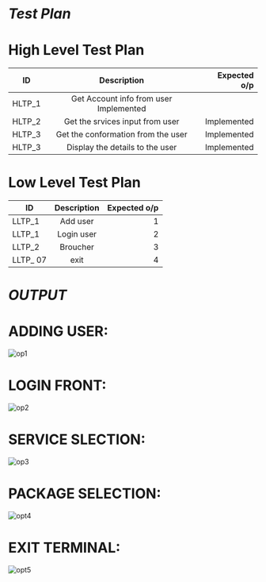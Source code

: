 
# *Test Plan*

# High Level Test Plan
| ID   |      Description     |  Expected o/p |
|----------|:-------------:|------:|
| HLTP_1 |  Get Account info from user Implemented  |
| HLTP_2 |  Get the srvices input from user  | Implemented  |
| HLTP_3 |  Get the conformation from the user| Implemented|
| HLTP_3 |  Display the details to the user | Implemented|

# Low Level Test Plan
| ID   |      Description     |  Expected o/p |
|----------|:-------------:|------:|
| LLTP_1 |  Add user| 1  |
| LLTP_1 |  Login user| 2  |
| LLTP_2 |  Broucher | 3 |
| LLTP_ 07|  exit | 4|



# *OUTPUT*

# ADDING USER:


![op1](https://user-images.githubusercontent.com/94226412/143053819-6dfcfc4e-32fe-45bb-93c7-6b3d59bdbc23.PNG)

# LOGIN FRONT:


![op2](https://user-images.githubusercontent.com/94226412/143053841-13766f7a-b159-4ef8-a4f4-af984ea125ee.PNG)

# SERVICE SLECTION:

![op3](https://user-images.githubusercontent.com/94226412/143053855-b145997f-6ff1-4a2e-bcdb-28beef3e7b66.PNG)

# PACKAGE SELECTION:

![opt4](https://user-images.githubusercontent.com/94226412/143053875-d2d5f08f-75c7-46e3-8e4c-f06adc1e65e0.PNG)

# EXIT TERMINAL:

![opt5](https://user-images.githubusercontent.com/94226412/143053889-ddeaa2b1-cacf-4dea-b2e7-b64250ff90d1.PNG)

